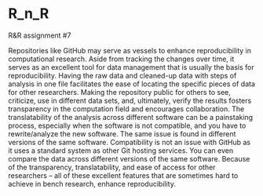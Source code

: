 # R_n_R
R&amp;R assignment #7

Repositories like GitHub may serve as vessels to enhance reproducibility in computational research. Aside from tracking the changes over time, it serves as an excellent tool for data management that is usually the basis for reproducibility. Having the raw data and cleaned-up data with steps of analysis in one file facilitates the ease of locating the specific pieces of data for other researchers. Making the repository public for others to see, criticize, use in different data sets, and, ultimately, verify the results fosters transparency in the computation field and encourages collaboration.
The translatability of the analysis across different software can be a painstaking process, especially when the software is not compatible, and you have to rewrite/analyze the new software. The same issue is found in different versions of the same software. Compatibility is not an issue with GitHub as it uses a standard system as other Git hosting services. You can even compare the data across different versions of the same software. Because of the transparency, translatability, and ease of access for other researchers – all of these excellent features that are sometimes hard to achieve in bench research, enhance reproducibility.
